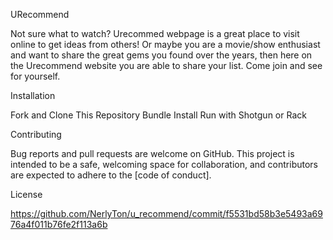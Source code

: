 URecommend

Not sure what to watch? Urecommed webpage is a great place to visit online to get ideas from others! Or maybe you are a movie/show enthusiast and want to share the great gems you found over the years, then here on the Urecommend website you are able to share your list. Come join and see for yourself. 

Installation

Fork and Clone This Repository
Bundle Install 
Run with Shotgun or Rack 

Contributing

Bug reports and pull requests are welcome on GitHub. This project is intended to be a safe, welcoming space for collaboration, and contributors are expected to adhere to the [code of conduct].

License

https://github.com/NerlyTon/u_recommend/commit/f5531bd58b3e5493a6976a4f011b76fe2f113a6b



